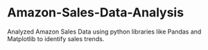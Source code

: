 # Amazon-Sales-Data-Analysis
Analyzed Amazon Sales Data using python libraries like Pandas and Matplotlib to identify sales trends.
